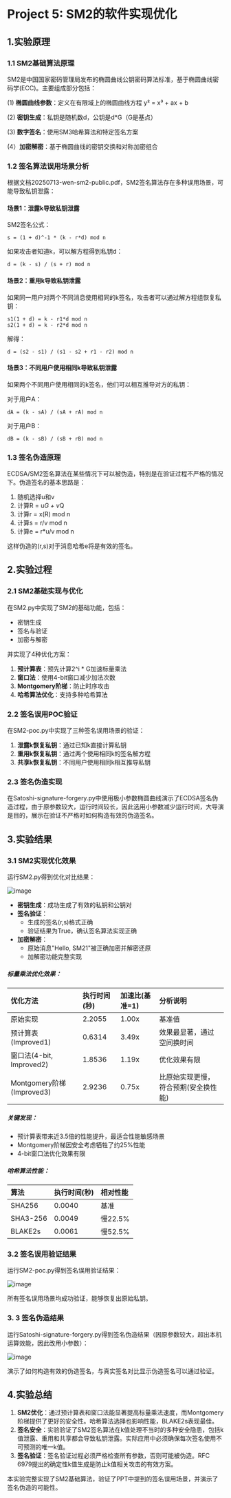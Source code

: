 # Project 5: SM2的软件实现优化 

## 1.实验原理

### 1.1 SM2基础算法原理

SM2是中国国家密码管理局发布的椭圆曲线公钥密码算法标准，基于椭圆曲线密码学(ECC)。主要组成部分包括：

(1)  **椭圆曲线参数**：定义在有限域上的椭圆曲线方程 y² = x³ + ax + b

(2)  **密钥生成**：私钥是随机数d，公钥是d*G（G是基点）

(3)  **数字签名**：使用SM3哈希算法和特定签名方案

(4）**加密解密**：基于椭圆曲线的密钥交换和对称加密组合

### 1.2 签名算法误用场景分析

根据文档20250713-wen-sm2-public.pdf，SM2签名算法存在多种误用场景，可能导致私钥泄露：

#### 场景1：泄露k导致私钥泄露

SM2签名公式：
```
s = (1 + d)^-1 * (k - r*d) mod n
```

如果攻击者知道k，可以解方程得到私钥d：
```
d = (k - s) / (s + r) mod n
```

#### 场景2：重用k导致私钥泄露

如果同一用户对两个不同消息使用相同的k签名，攻击者可以通过解方程组恢复私钥：

```
s1(1 + d) = k - r1*d mod n
s2(1 + d) = k - r2*d mod n
```

解得：
```
d = (s2 - s1) / (s1 - s2 + r1 - r2) mod n
```

#### 场景3：不同用户使用相同k导致私钥泄露

如果两个不同用户使用相同的k签名，他们可以相互推导对方的私钥：

对于用户A：
```
dA = (k - sA) / (sA + rA) mod n
```

对于用户B：
```
dB = (k - sB) / (sB + rB) mod n
```

### 1.3 签名伪造原理

ECDSA/SM2签名算法在某些情况下可以被伪造，特别是在验证过程不严格的情况下。伪造签名的基本思路是：

1. 随机选择u和v
2. 计算R = u*G + v*Q
3. 计算r = x(R) mod n
4. 计算s = r/v mod n
5. 计算e = r*u/v mod n

这样伪造的(r,s)对于消息哈希e将是有效的签名。

## 2.实验过程

### 2.1 SM2基础实现与优化

在SM2.py中实现了SM2的基础功能，包括：
- 密钥生成
- 签名与验证
- 加密与解密

并实现了4种优化方案：
1. **预计算表**：预先计算2^i * G加速标量乘法
2. **窗口法**：使用4-bit窗口减少加法次数
3. **Montgomery阶梯**：防止时序攻击
4. **哈希算法优化**：支持多种哈希算法

### 2.2  签名误用POC验证

在SM2-poc.py中实现了三种签名误用场景的验证：

1. **泄露k恢复私钥**：通过已知k直接计算私钥
2. **重用k恢复私钥**：通过两个使用相同k的签名解方程
3. **共享k恢复私钥**：不同用户使用相同k相互推导私钥

### 2.3  签名伪造实现

在Satoshi-signature-forgery.py中使用极小参数椭圆曲线演示了ECDSA签名伪造过程，由于原参数较大，运行时间较长，因此选用小参数减少运行时间，大导演是目的，展示在验证不严格时如何构造有效的伪造签名。

## 3.实验结果

### 3.1 SM2实现优化效果

运行SM2.py得到优化对比结果：

![image](https://github.com/123234-op/2025-CSIEP-Projects/blob/main/project5/5-1.png)

- **密钥生成**：成功生成了有效的私钥和公钥对
- **签名验证**：
  - 生成的签名(r,s)格式正确
  - 验证结果为True，确认签名算法实现正确
- **加密解密**：
  - 原始消息"Hello, SM21"被正确加密并解密还原
  - 加解密功能完整实现

##### 标量乘法优化效果：

| 优化方法                  | 执行时间(秒) | 加速比(基准=1) | 分析说明                             |
| :------------------------ | :----------- | :------------- | :----------------------------------- |
| 原始实现                  | 2.2055       | 1.00x          | 基准值                               |
| 预计算表(Improved1)       | 0.6314       | 3.49x          | 效果最显著，通过空间换时间           |
| 窗口法(4-bit, Improved2)  | 1.8536       | 1.19x          | 优化效果有限                         |
| Montgomery阶梯(Improved3) | 2.9236       | 0.75x          | 比原始实现更慢，符合预期(安全换性能) |

##### **关键发现**：

- 预计算表带来近3.5倍的性能提升，最适合性能敏感场景
- Montgomery阶梯因安全考虑牺牲了约25%性能
- 4-bit窗口法优化效果有限

##### 哈希算法性能：

| 算法     | 执行时间(秒) | 相对性能 |
| :------- | :----------- | :------- |
| SHA256   | 0.0040       | 基准     |
| SHA3-256 | 0.0049       | 慢22.5%  |
| BLAKE2s  | 0.0061       | 慢52.5%  |

### 3.2  签名误用验证结果

运行SM2-poc.py得到签名误用验证结果：

![image](https://github.com/123234-op/2025-CSIEP-Projects/blob/main/project5/5-2.png)

所有签名误用场景均成功验证，能够恢复出原始私钥。

### 3. 3 签名伪造结果

运行Satoshi-signature-forgery.py得到签名伪造结果（因原参数较大，超出本机运算效能，因此改用小参数）：

![image](https://github.com/123234-op/2025-CSIEP-Projects/blob/main/project5/5-3.png)

演示了如何构造有效的伪造签名，与真实签名对比显示伪造签名可以通过验证。

## 4.实验总结

1. **SM2优化**：通过预计算表和窗口法能显著提高标量乘法速度，而Montgomery阶梯提供了更好的安全性。哈希算法选择也影响性能，BLAKE2s表现最佳。
2. **签名安全**：实验验证了SM2签名算法在k值处理不当时的多种安全隐患，包括k值泄露、重用和共享都会导致私钥泄露。实际应用中必须确保每次签名使用不可预测的唯一k值。
3. **签名验证**：签名验证过程必须严格检查所有参数，否则可能被伪造。RFC 6979提出的确定性k值生成是防止k值相关攻击的有效方案。

本实验完整实现了SM2基础算法，验证了PPT中提到的签名误用场景，并演示了签名伪造的可能性。


